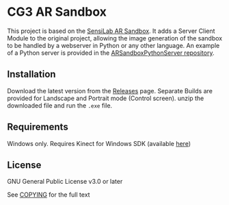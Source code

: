 # CG3 AR Sandbox

This project is based on the [SensiLab AR Sandbox](https://github.com/SensiLab/sensilab-ar-sandbox). It adds a Server Client Module 
to the original project, allowing the image generation of the sandbox to be handled by a webserver in Python or any other language. 
An example of a Python server is provided in the [ARSandboxPythonServer repository](https://github.com/terranigma-solutions/ArSandboxPythonServer).

## Installation
Download the latest version from the [Releases](https://github.com/terranigma-solutions/cg3-ar-sandbox/releases) page.
Separate Builds are provided for Landscape and Portrait mode (Control screen).
unzip the downloaded file and run the `.exe` file.
 ## Requirements
Windows only.
Requires Kinect for Windows SDK (available [here](https://www.microsoft.com/en-au/download/details.aspx?id=44561))

## License
GNU General Public License v3.0 or later

See [COPYING](COPYING) for the full text
